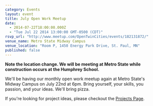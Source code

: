 ```yaml
---
category: Events
layout: event
title: July Open Work Meetup
date: 
  - 2014-07-22T18:00:00.000Z
  - "Tue Jul 22 2014 13:00:00 GMT-0500 (CDT)"
rsvp_url: "http://www.meetup.com/OpenTwinCities/events/182131872/"
venue_name: Metro State Midway Campus
venue_location: "Room P, 1450 Energy Park Drive, St. Paul, MN"
published: false
---
```


**Note the location change. We will be meeting at Metro State while construction occurs at the Humphrey School.**

We'll be having our monthly open work meetup again at Metro State's Midway Campus on
July 22nd at 6pm. Bring yourself, your skills, you passion, and your ideas.
We'll bring pizza.

If you're looking for project ideas, please checkout the
[Projects Page](/projects).